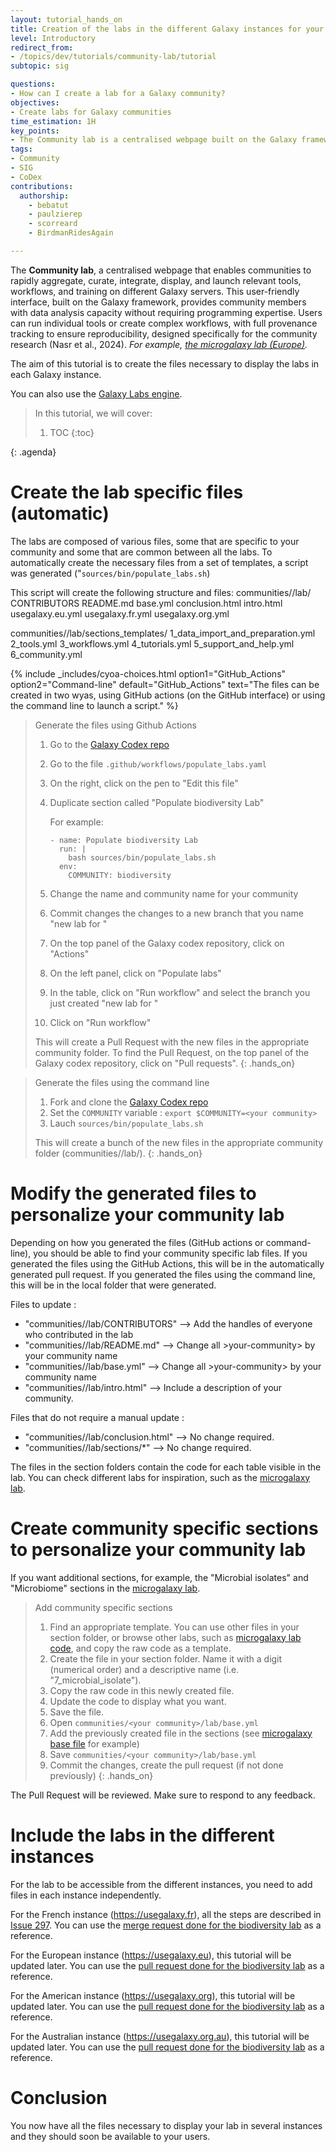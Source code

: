 ```yaml
---
layout: tutorial_hands_on
title: Creation of the labs in the different Galaxy instances for your community
level: Introductory
redirect_from:
- /topics/dev/tutorials/community-lab/tutorial
subtopic: sig

questions:
- How can I create a lab for a Galaxy community?
objectives:
- Create labs for Galaxy communities
time_estimation: 1H
key_points:
- The Community lab is a centralised webpage built on the Galaxy framework that enables communities to use specific tools, workflows and tutorials on different Galaxy servers.
tags:
- Community
- SIG
- CoDex
contributions:
  authorship:
    - bebatut
    - paulzierep
    - scorreard
    - BirdmanRidesAgain

---
```


The **Community lab**, a centralised webpage that enables communities to rapidly aggregate, curate, integrate, display, and launch relevant tools, workflows, and training on different Galaxy servers. This user-friendly interface, built on the Galaxy framework, provides community members with data analysis capacity without requiring programming expertise. Users can run individual tools or create complex workflows, with full provenance tracking to ensure reproducibility, designed specifically for the community research (Nasr et al., 2024).
  *For example, [the microgalaxy lab (Europe)](https://microbiology.usegalaxy.eu).*


The aim of this tutorial is to create the files necessary to display the labs in each Galaxy instance.

You can also use the [Galaxy Labs engine](https://labs.usegalaxy.org.au).

> <agenda-title></agenda-title>
>
> In this tutorial, we will cover:
>
> 1. TOC
> {:toc}
>
{: .agenda}

# Create the lab specific files (automatic)

The labs are composed of various files, some that are specific to your community and some that are common between all the labs.
To automatically create the necessary files from a set of templates, a script was generated ("`sources/bin/populate_labs.sh`)

This script will create the following structure and files:
communities/<your community>/lab/
    CONTRIBUTORS
    README.md
    base.yml
    conclusion.html
    intro.html
    usegalaxy.eu.yml
    usegalaxy.fr.yml
    usegalaxy.org.yml

communities/<your community>/lab/sections_templates/
        1_data_import_and_preparation.yml
        2_tools.yml
        3_workflows.yml
        4_tutorials.yml
        5_support_and_help.yml
        6_community.yml

{% include _includes/cyoa-choices.html option1="GitHub_Actions" option2="Command-line" default="GitHub_Actions"
       text="The files can be created in two wyas, using GitHub actions (on the GitHub interface) or using the command line to launch a script." %}

<div class="GitHub_Actions" markdown="1">

> <hands-on-title>Generate the files using Github Actions</hands-on-title>
>
> 1. Go to the [Galaxy Codex repo](https://github.com/galaxyproject/galaxy_codex)
> 2. Go to the file `.github/workflows/populate_labs.yaml`
> 3. On the right, click on the pen to "Edit this file"
> 4. Duplicate section called "Populate biodiversity Lab"
>
>    For example:
>    ```
>    - name: Populate biodiversity Lab
>      run: | 
>        bash sources/bin/populate_labs.sh
>      env: 
>        COMMUNITY: biodiversity
>    ```
> 5. Change the name and community name for your community
> 6. Commit changes the changes to a new branch that you name "new lab for <Community-name>"
> 7. On the top panel of the Galaxy codex repository, click on "Actions"
> 8. On the left panel, click on "Populate labs"
> 9. In the table, click on "Run workflow" and select the branch you just created "new lab for <Community-name>"
> 10. Click on "Run workflow"
>
> This will create a Pull Request with the new files in the appropriate community folder. To find the Pull Request, on the top panel of the Galaxy codex repository, click on "Pull requests".
{: .hands_on}

</div>

<div class="Command-line" markdown="1">

> <hands-on-title>Generate the files using the command line</hands-on-title>
>
> 1. Fork and clone the [Galaxy Codex repo](https://github.com/galaxyproject/galaxy_codex)
> 2. Set the `COMMUNITY` variable : `export $COMMUNITY=<your community>`
> 3. Lauch `sources/bin/populate_labs.sh`
>
> This will create a bunch of the new files in the appropriate community folder (communities/<your community>/lab/).
{: .hands_on}

</div>

# Modify the generated files to personalize your community lab

Depending on how you generated the files (GitHub actions or command-line), you should be able to find your community specific lab files.
If you generated the files using the GitHub Actions, this will be in the automatically generated pull request.
If you generated the files using the command line, this will be in the local folder that were generated.

Files to update : 
- "communities/<your community>/lab/CONTRIBUTORS" --> Add the handles of everyone who contributed in the lab
- "communities/<your community>/lab/README.md" --> Change all >your-community> by your community name
- "communities/<your community>/lab/base.yml" --> Change all >your-community> by your community name
- "communities/<your community>/lab/intro.html" --> Include a description of your community.

Files that do not require a manual update : 
- "communities/<your community>/lab/conclusion.html" --> No change required.
- "communities/<your community>/lab/sections/*" --> No change required.

The files in the section folders contain the code for each table visible in the lab.
You can check different labs for inspiration, such as the [microgalaxy lab](https://microbiology.usegalaxy.eu).

# Create community specific sections to personalize your community lab

If you want additional sections, for example, the "Microbial isolates" and "Microbiome" sections in the [microgalaxy lab](https://microbiology.usegalaxy.eu/).

> <hands-on-title>Add community specific sections</hands-on-title>
> 1. Find an appropriate template. You can use other files in your section folder, or browse other labs, such as [microgalaxy lab code](https://github.com/galaxyproject/galaxy_codex/tree/main/communities/microgalaxy/lab), and copy the raw code as a template.
> 2. Create the file in your section folder. Name it with a digit (numerical order) and a descriptive name (i.e. "7_microbial_isolate").
> 3. Copy the raw code in this newly created file.
> 4. Update the code to display what you want.
> 5. Save the file.
> 6. Open `communities/<your community>/lab/base.yml`
> 7. Add the previously created file in the sections (see [microgalaxy base file](https://github.com/galaxyproject/galaxy_codex/blob/main/communities/biodiversity/lab/base.yml) for example)
> 8. Save `communities/<your community>/lab/base.yml`
> 9. Commit the changes, create the pull request (if not done previously)
{: .hands_on}

The Pull Request will be reviewed. Make sure to respond to any feedback.

# Include the labs in the different instances

For the lab to be accessible from the different instances, you need to add files in each instance independently.

For the French instance (https://usegalaxy.fr), all the steps are described in [Issue 297](https://gitlab.com/ifb-elixirfr/usegalaxy-fr/infrastructure/-/issues/297).
You can use the [merge request done for the biodiversity lab](https://gitlab.com/ifb-elixirfr/usegalaxy-fr/infrastructure/-/merge_requests/1302) as a reference.

For the European instance (https://usegalaxy.eu), this tutorial will be updated later.
You can use the [pull request done for the biodiversity lab](https://github.com/usegalaxy-eu/infrastructure-playbook/pull/1629) as a reference.

For the American instance (https://usegalaxy.org), this tutorial will be updated later.
You can use the [pull request done for the biodiversity lab](https://github.com/galaxyproject/usegalaxy-playbook/pull/427) as a reference.

For the Australian instance (https://usegalaxy.org.au), this tutorial will be updated later.
You can use the [pull request done for the biodiversity lab](https://github.com/usegalaxy-au/infrastructure/issues/2786#issuecomment-3330995427) as a reference.

# Conclusion

You now have all the files necessary to display your lab in several instances and they should soon be available to your users.
